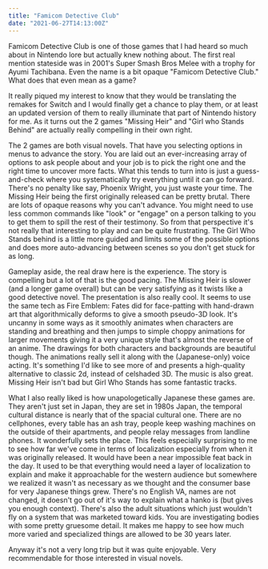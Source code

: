 ```yaml
---
title: "Famicom Detective Club"
date: "2021-06-27T14:13:00Z"
---
```


Famicom Detective Club is one of those games that I had heard so much about in Nintendo lore but actually knew nothing about.  The first real mention stateside was in 2001's Super Smash Bros Melee with a trophy for Ayumi Tachibana.  Even the name is a bit opaque "Famicom Detective Club."  What does that even mean as a game?

It really piqued my interest to know that they would be translating the remakes for Switch and I would finally get a chance to play them, or at least an updated version of them to really illuminate that part of Nintendo history for me.  As it turns out the 2 games "Missing Heir" and "Girl who Stands Behind" are actually really compelling in their own right.

The 2 games are both visual novels.  That have you selecting options in menus to advance the story.  You are laid out an ever-increasing array of options to ask people about and your job is to pick the right one and the right time to uncover more facts.  What this tends to turn into is just a guess-and-check where you systematically try everything until it can go forward.  There's no penalty like say, Phoenix Wright, you just waste your time.  The Missing Heir being the first originally released can be pretty brutal.  There are lots of opaque reasons why you can't advance.  You might need to use less common commands like "look" or "engage" on a person talking to you to get them to spill the rest of their testimony.  So from that perspective it's not really that interesting to play and can be quite frustrating.  The Girl Who Stands behind is a little more guided and limits some of the possible options and does more auto-advancing between scenes so you don't get stuck for as long.

Gameplay aside, the real draw here is the experience.  The story is compelling but a lot of that is the good pacing.  The Missing Heir is slower (and a longer game overall) but can be very satisfying as it twists like a good detective novel.  The presentation is also really cool.  It seems to use the same tech as Fire Emblem: Fates did for face-patting with hand-drawn art that algorithmically deforms to give a smooth pseudo-3D look.  It's uncanny in some ways as it smoothly animates when characters are standing and breathing and then jumps to simple choppy animations for larger movements giving it a very unique style that's almost the reverse of an anime.  The drawings for both characters and backgrounds are beautiful though.  The animations really sell it along with the (Japanese-only) voice acting.  It's something I'd like to see more of and presents a high-quality alternative to classic 2d, instead of celshaded 3D.  The music is also great.  Missing Heir isn't bad but Girl Who Stands has some fantastic tracks.

What I also really liked is how unapologetically Japanese these games are.  They aren't just set in Japan, they are set in 1980s Japan, the temporal cultural distance is nearly that of the spacial cultural one.  There are no cellphones, every table has an ash tray, people keep washing machines on the outside of their apartments, and people relay messages from landline phones.  It wonderfully sets the place.  This feels especially surprising to me to see how far we've come in terms of localization especially from when it was originally released.  It would have been a near impossible feat back in the day.  It used to be that everything would need a layer of localization to explain and make it approachable for the western audience but somewhere we realized it wasn't as necessary as we thought and the consumer base for very Japanese things grew.  There's no English VA, names are not changed, it doesn't go out of it's way to explain what a hanko is (but gives you enough context).  There's also the adult situations which just wouldn't fly on a system that was marketed toward kids.  You are investigating bodies with some pretty gruesome detail.  It makes me happy to see how much more varied and specialized things are allowed to be 30 years later.

Anyway it's not a very long trip but it was quite enjoyable.  Very recommendable for those interested in visual novels.
